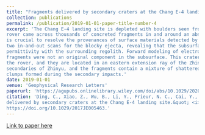 ```yaml
---
title: "Fragments delivered by secondary craters at the Chang E-4 landing site."
collection: publications
permalink: /publication/2019-01-01-paper-title-number-4 
excerpt: 'The Chang E‐4 landing site is depleted with boulders seen from both orbit and surface. However, the Yutu‐2 
rover came across thousands of concreted fragments in and around an abnormally fresh crater that has more elevated northwestern rims. The origin of the fragments
is crucial to resolve the provenances of surface materials detected by the rover. The lunar penetrating radar performed
two in‐and‐out scans for the blocky ejecta, revealing that the subsurface materials have indistinguishable radar
permittivity with the surrounding regolith. Forward modeling of electromagnetic wave propagation shows that the
fragments were not an original component in the subsurface. This crater is among the several fresh craters photoed by
the rover, and they are located in an eastern extension ray of the Zhinyu crater. The small craters are likely
secondaries of Zhinyu, and the fragments contain a mixture of shattered projectiles and most likely compacted regolith
clumps formed during the secondary impacts.' 
date: 2019-01-01 
venue: 'Geophysical Research Letters'
paperurl: 'https://agupubs.onlinelibrary.wiley.com/doi/abs/10.1029/2020GL087361'
citation: 'Ding, C., Xiao, Z., Wu, B., Li, Y., Prieur, N. C., Cai, Y., Su, Y. and Cui, J. (2020). &quot;Fragments
delivered by secondary craters at the Chang E-4 landing site.&quot; <i>Geophysical Research Letters 123(6)</i>.
https://doi.org/10.1029/2017JE005463.'
---
```


[Link to paper here](https://agupubs.onlinelibrary.wiley.com/doi/abs/10.1029/2020GL087361)

